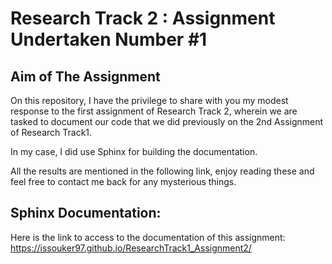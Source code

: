 Research Track 2 :  Assignment Undertaken Number #1
================================

## Aim of The Assignment

On this repository, I have the privilege to share with you my modest response to the first assignment of Research Track 2, wherein we are tasked to document our code that we did previously on the 2nd Assignment of Research Track1. 

In my case, I did use Sphinx for building the documentation. 

All the results are mentioned in the following link, enjoy reading these and feel free to contact me back for any mysterious things. 

## Sphinx Documentation: 

Here is the link to access to the documentation of this assignment: 
https://issouker97.github.io/ResearchTrack1_Assignment2/


